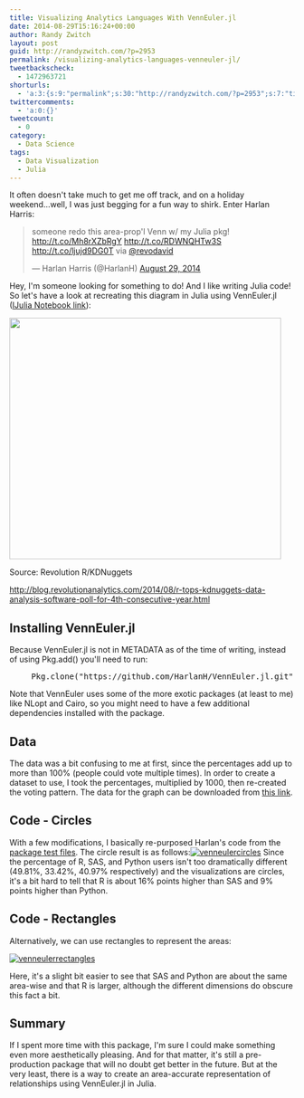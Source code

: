 ```yaml
---
title: Visualizing Analytics Languages With VennEuler.jl
date: 2014-08-29T15:16:24+00:00
author: Randy Zwitch
layout: post
guid: http://randyzwitch.com/?p=2953
permalink: /visualizing-analytics-languages-venneuler-jl/
tweetbackscheck:
  - 1472963721
shorturls:
  - 'a:3:{s:9:"permalink";s:30:"http://randyzwitch.com/?p=2953";s:7:"tinyurl";s:26:"http://tinyurl.com/myg7to7";s:4:"isgd";s:19:"http://is.gd/rWe6uN";}'
twittercomments:
  - 'a:0:{}'
tweetcount:
  - 0
category:
  - Data Science
tags:
  - Data Visualization
  - Julia
---
```

It often doesn't take much to get me off track, and on a holiday weekend...well, I was just begging for a fun way to shirk. Enter Harlan Harris:

<blockquote class="twitter-tweet" data-cards="hidden" data-partner="tweetdeck">
  <p>
    someone redo this area-prop'l Venn w/ my Julia pkg! <a href="http://t.co/Mh8rXZbRgY">http://t.co/Mh8rXZbRgY</a> <a href="http://t.co/RDWNQHTw3S">http://t.co/RDWNQHTw3S</a> <a href="http://t.co/ljujd9DG0T">http://t.co/ljujd9DG0T</a> via <a href="https://twitter.com/revodavid">@revodavid</a>
  </p>

  <p>
    — Harlan Harris (@HarlanH) <a href="https://twitter.com/HarlanH/statuses/505365468363100160">August 29, 2014</a>
  </p>
</blockquote>

Hey, I'm someone looking for something to do! And I like writing Julia code! So let's have a look at recreating this diagram in Julia using VennEuler.jl (<a title="VennEuler.jl example" href="http://nbviewer.ipython.org/gist/randyzwitch/860e1d9ae5a12cb61b1b" target="_blank">IJulia Notebook link</a>):

<div style="width: 490px" class="wp-caption alignnone">
  <img src="http://revolution-computing.typepad.com/.a/6a010534b1db25970b01a73e0af9c7970d-800wi" alt="" width="480" height="427" />

  <p class="wp-caption-text">
    Source: Revolution R/KDNuggets
  </p>
</div>

<a href="http://blog.revolutionanalytics.com/2014/08/r-tops-kdnuggets-data-analysis-software-poll-for-4th-consecutive-year.html" target="_blank">http://blog.revolutionanalytics.com/2014/08/r-tops-kdnuggets-data-analysis-software-poll-for-4th-consecutive-year.html</a>

## Installing VennEuler.jl

Because VennEuler.jl is not in METADATA as of the time of writing, instead of using Pkg.add() you'll need to run:

<pre style="padding-left: 30px;"> Pkg.clone("https://github.com/HarlanH/VennEuler.jl.git")</pre>

Note that VennEuler uses some of the more exotic packages (at least to me) like NLopt and Cairo, so you might need to have a few additional dependencies installed with the package.

## Data

The data was a bit confusing to me at first, since the percentages add up to more than 100% (people could vote multiple times). In order to create a dataset to use, I took the percentages, multiplied by 1000, then re-created the voting pattern. The data for the graph can be downloaded from <a title="Dataset" href="http://randyzwitch.com/wp-content/uploads/2014/08/kdnuggets_language_survey_2014.csv" target="_blank">this link</a>.





## Code - Circles

With a few modifications, I basically re-purposed Harlan's code from the <a title="Original VennEuler code" href="https://github.com/HarlanH/VennEuler.jl/blob/master/test/DC2.jl" target="_blank">package test files</a>. The circle result is as follows:[<img class="aligncenter size-full wp-image-2961" src="http://i0.wp.com/randyzwitch.com/wp-content/uploads/2014/08/venneulercircles.png?fit=669%2C669" alt="venneulercircles" srcset="http://i0.wp.com/randyzwitch.com/wp-content/uploads/2014/08/venneulercircles.png?w=669 669w, http://i0.wp.com/randyzwitch.com/wp-content/uploads/2014/08/venneulercircles.png?resize=150%2C150 150w, http://i0.wp.com/randyzwitch.com/wp-content/uploads/2014/08/venneulercircles.png?resize=300%2C300 300w" sizes="(max-width: 669px) 100vw, 669px" data-recalc-dims="1" />](http://i0.wp.com/randyzwitch.com/wp-content/uploads/2014/08/venneulercircles.png) Since the percentage of R, SAS, and Python users isn't too dramatically different (49.81%, 33.42%, 40.97% respectively) and the visualizations are circles, it's a bit hard to tell that R is about 16% points higher than SAS and 9% points higher than Python.

## Code - Rectangles

Alternatively, we can use rectangles to represent the areas:

[<img class="aligncenter size-full wp-image-2963" src="http://i2.wp.com/randyzwitch.com/wp-content/uploads/2014/08/venneulerrectangles.png?fit=390%2C488" alt="venneulerrectangles" srcset="http://i2.wp.com/randyzwitch.com/wp-content/uploads/2014/08/venneulerrectangles.png?w=390 390w, http://i2.wp.com/randyzwitch.com/wp-content/uploads/2014/08/venneulerrectangles.png?resize=119%2C150 119w, http://i2.wp.com/randyzwitch.com/wp-content/uploads/2014/08/venneulerrectangles.png?resize=239%2C300 239w" sizes="(max-width: 390px) 100vw, 390px" data-recalc-dims="1" />](http://i2.wp.com/randyzwitch.com/wp-content/uploads/2014/08/venneulerrectangles.png)

Here, it's a slight bit easier to see that SAS and Python are about the same area-wise and that R is larger, although the different dimensions do obscure this fact a bit.

## Summary

If I spent more time with this package, I'm sure I could make something even more aesthetically pleasing. And for that matter, it's still a pre-production package that will no doubt get better in the future. But at the very least, there is a way to create an area-accurate representation of relationships using VennEuler.jl in Julia.
